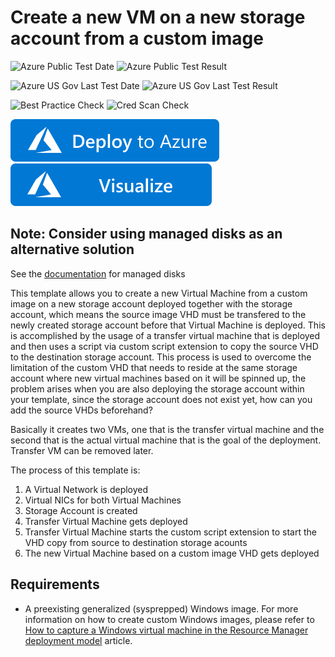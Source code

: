 # Create a new VM on a new storage account from a custom image

![Azure Public Test Date](https://azurequickstartsservice.blob.core.windows.net/badges/201-vm-custom-image-new-storage-account/PublicLastTestDate.svg)
![Azure Public Test Result](https://azurequickstartsservice.blob.core.windows.net/badges/201-vm-custom-image-new-storage-account/PublicDeployment.svg)

![Azure US Gov Last Test Date](https://azurequickstartsservice.blob.core.windows.net/badges/201-vm-custom-image-new-storage-account/FairfaxLastTestDate.svg)
![Azure US Gov Last Test Result](https://azurequickstartsservice.blob.core.windows.net/badges/201-vm-custom-image-new-storage-account/FairfaxDeployment.svg)

![Best Practice Check](https://azurequickstartsservice.blob.core.windows.net/badges/201-vm-custom-image-new-storage-account/BestPracticeResult.svg)
![Cred Scan Check](https://azurequickstartsservice.blob.core.windows.net/badges/201-vm-custom-image-new-storage-account/CredScanResult.svg)

[![Deploy To Azure](https://raw.githubusercontent.com/Azure/azure-quickstart-templates/master/1-CONTRIBUTION-GUIDE/images/deploytoazure.svg?sanitize=true)]("https://portal.azure.com/#create/Microsoft.Template/uri/https%3A%2F%2Fraw.githubusercontent.com%2FAzure%2Fazure-quickstart-templates%2Fmaster%2F201-vm-custom-image-new-storage-account%2Fazuredeploy.json")
[![Visualize](https://raw.githubusercontent.com/Azure/azure-quickstart-templates/master/1-CONTRIBUTION-GUIDE/images/visualizebutton.svg?sanitize=true)]("http://armviz.io/#/?load=https%3A%2F%2Fraw.githubusercontent.com%2FAzure%2Fazure-quickstart-templates%2Fmaster%2F201-vm-custom-image-new-storage-account%2Fazuredeploy.json")

## Note: Consider using managed disks as an alternative solution

See the
[documentation](https://docs.microsoft.com/en-us/azure/virtual-machines/windows/migrate-to-managed-disks)
for managed disks

This template allows you to create a new Virtual Machine from a custom image on
a new storage account deployed together with the storage account, which means
the source image VHD must be transfered to the newly created storage account
before that Virtual Machine is deployed. This is accomplished by the usage of a
transfer virtual machine that is deployed and then uses a script via custom
script extension to copy the source VHD to the destination storage account. This
process is used to overcome the limitation of the custom VHD that needs to
reside at the same storage account where new virtual machines based on it will
be spinned up, the problem arises when you are also deploying the storage
account within your template, since the storage account does not exist yet, how
can you add the source VHDs beforehand?

Basically it creates two VMs, one that is the transfer virtual machine and the
second that is the actual virtual machine that is the goal of the deployment.
Transfer VM can be removed later.

The process of this template is:

1. A Virtual Network is deployed
2. Virtual NICs for both Virtual Machines
3. Storage Account is created
4. Transfer Virtual Machine gets deployed
5. Transfer Virtual Machine starts the custom script extension to start the VHD
   copy from source to destination storage acounts
6. The new Virtual Machine based on a custom image VHD gets deployed

## Requirements

- A preexisting generalized (sysprepped) Windows image. For more information on
  how to create custom Windows images, please refer to
  [How to capture a Windows virtual machine in the Resource Manager deployment model](https://azure.microsoft.com/en-us/documentation/articles/virtual-machines-windows-capture-image/)
  article.
